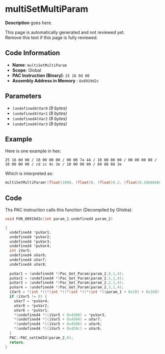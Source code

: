 # multiSetMultiParam

**Description** goes here.

This page is automatically generated and not reviewed yet.<br>Remove this text if this page is fully reviewed.

## Code Information

- **Name**: `multiSetMultiParam`
- **Scope**: Global
- **PAC Instruction (Binary)**: `25 16 0d 00`
- **Assembly Address in Memory** : `0x8919d2c`

## Parameters

- `(undefined4)Var0` *(8 bytes)*
- `(undefined4)Var1` *(8 bytes)*
- `(undefined4)Var2` *(8 bytes)*
- `(undefined4)Var3` *(8 bytes)*

## Example

Here is one example in hex:

```25 16 0d 00 / 10 00 00 00 / 00 00 7a 44 / 10 00 00 00 / 00 00 00 00 / 10 00 00 00 / cd cc 4c 3e / 10 00 00 00 / 89 88 88 3e```

Which is interpreted as:

```c
multiSetMultiParam((float)1000, (float)0, (float)0.2, (float)0.26666668)
```

## Code

Ths PAC instruction calls this function (Decompiled by Ghidra):

```c
void FUN_08919d2c(int param_1,undefined4 param_2)

{
  undefined4 *puVar1;
  undefined4 *puVar2;
  undefined4 *puVar3;
  undefined4 *puVar4;
  int iVar5;
  undefined4 uVar6;
  undefined4 uVar7;
  undefined4 uVar8;
  
  puVar1 = (undefined4 *)Pac_Get_Param(param_2,0,1,4);
  puVar2 = (undefined4 *)Pac_Get_Param(param_2,1,1,4);
  puVar3 = (undefined4 *)Pac_Get_Param(param_2,2,1,4);
  puVar4 = (undefined4 *)Pac_Get_Param(param_2,3,1,4);
  iVar5 = *(int *)(*(int *)(*(int *)(*(int *)(param_1 + 0x10) + 0x2b8) + 0x2c) + 0x54);
  if (iVar5 != 0) {
    uVar7 = *puVar4;
    uVar8 = *puVar2;
    uVar6 = *puVar1;
    *(undefined4 *)(iVar5 + 0x4500) = *puVar3;
    *(undefined4 *)(iVar5 + 0x4504) = uVar7;
    *(undefined4 *)(iVar5 + 0x4508) = uVar6;
    *(undefined4 *)(iVar5 + 0x450c) = uVar8;
  }
  PAC::PAC_setCmdId(param_2,0);
  return;
}
```

